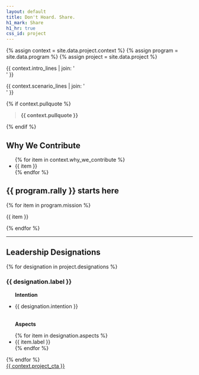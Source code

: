 ```yaml
---
layout: default
title: Don't Hoard. Share.
h1_mark: Share
h1_hr: true
css_id: project
---
```

{% assign context = site.data.project.context %}
{% assign program = site.data.program %}
{% assign project = site.data.project %}

<p>
  {{ context.intro_lines | join: '<br>' }}
</p>

<p>
  {{ context.scenario_lines | join: '<br>' }}
</p>

{% if context.pullquote %}
<blockquote><strong>{{ context.pullquote }}</strong></blockquote>
{% endif %}

<h2>Why We Contribute</h2>
<ul>
  {% for item in context.why_we_contribute %}
    <li>{{ item }}</li>
  {% endfor %}
</ul>

<h2>{{ program.rally }} starts here</h2>
{% for item in program.mission %}
<p>{{ item }}</p>
{% endfor %}

<hr/>

<h2>Leadership Designations</h2>
{% for designation in project.designations %}
  <div class="md-designation">
    <h3>{{ designation.label }}</h3>
    <ul>
      <p><strong>Intention</strong></p>
      <li>{{ designation.intention }}</li>
      <br>
      <p><strong>Aspects</strong></p>
      {% for item in designation.aspects %}
        <li>{{ item.label }}</li>
      {% endfor %}
    </ul>
  </div>
{% endfor %}

<div class="md-cta-group">
  <a href="{{ site.repo_url }}">{{ context.project_cta }}</a>
</div>

